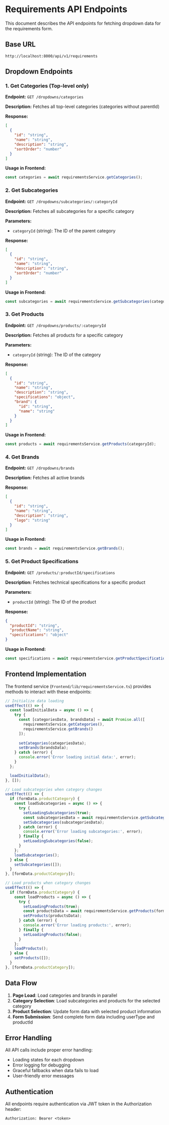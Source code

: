# Requirements API Endpoints

This document describes the API endpoints for fetching dropdown data for the requirements form.

## Base URL
```
http://localhost:8000/api/v1/requirements
```

## Dropdown Endpoints

### 1. Get Categories (Top-level only)
**Endpoint:** `GET /dropdowns/categories`

**Description:** Fetches all top-level categories (categories without parentId)

**Response:**
```json
[
  {
    "id": "string",
    "name": "string",
    "description": "string",
    "sortOrder": "number"
  }
]
```

**Usage in Frontend:**
```typescript
const categories = await requirementsService.getCategories();
```

### 2. Get Subcategories
**Endpoint:** `GET /dropdowns/subcategories/:categoryId`

**Description:** Fetches all subcategories for a specific category

**Parameters:**
- `categoryId` (string): The ID of the parent category

**Response:**
```json
[
  {
    "id": "string",
    "name": "string",
    "description": "string",
    "sortOrder": "number"
  }
]
```

**Usage in Frontend:**
```typescript
const subcategories = await requirementsService.getSubcategories(categoryId);
```

### 3. Get Products
**Endpoint:** `GET /dropdowns/products/:categoryId`

**Description:** Fetches all products for a specific category

**Parameters:**
- `categoryId` (string): The ID of the category

**Response:**
```json
[
  {
    "id": "string",
    "name": "string",
    "description": "string",
    "specifications": "object",
    "brand": {
      "id": "string",
      "name": "string"
    }
  }
]
```

**Usage in Frontend:**
```typescript
const products = await requirementsService.getProducts(categoryId);
```

### 4. Get Brands
**Endpoint:** `GET /dropdowns/brands`

**Description:** Fetches all active brands

**Response:**
```json
[
  {
    "id": "string",
    "name": "string",
    "description": "string",
    "logo": "string"
  }
]
```

**Usage in Frontend:**
```typescript
const brands = await requirementsService.getBrands();
```

### 5. Get Product Specifications
**Endpoint:** `GET /products/:productId/specifications`

**Description:** Fetches technical specifications for a specific product

**Parameters:**
- `productId` (string): The ID of the product

**Response:**
```json
{
  "productId": "string",
  "productName": "string",
  "specifications": "object"
}
```

**Usage in Frontend:**
```typescript
const specifications = await requirementsService.getProductSpecifications(productId);
```

## Frontend Implementation

The frontend service (`Frontend/lib/requirementsService.ts`) provides methods to interact with these endpoints:

```typescript
// Initialize data loading
useEffect(() => {
  const loadInitialData = async () => {
    try {
      const [categoriesData, brandsData] = await Promise.all([
        requirementsService.getCategories(),
        requirementsService.getBrands()
      ]);
      
      setCategories(categoriesData);
      setBrands(brandsData);
    } catch (error) {
      console.error('Error loading initial data:', error);
    }
  };

  loadInitialData();
}, []);

// Load subcategories when category changes
useEffect(() => {
  if (formData.productCategory) {
    const loadSubcategories = async () => {
      try {
        setLoadingSubcategories(true);
        const subcategoriesData = await requirementsService.getSubcategories(formData.productCategory);
        setSubcategories(subcategoriesData);
      } catch (error) {
        console.error('Error loading subcategories:', error);
      } finally {
        setLoadingSubcategories(false);
      }
    };
    loadSubcategories();
  } else {
    setSubcategories([]);
  }
}, [formData.productCategory]);

// Load products when category changes
useEffect(() => {
  if (formData.productCategory) {
    const loadProducts = async () => {
      try {
        setLoadingProducts(true);
        const productsData = await requirementsService.getProducts(formData.productCategory);
        setProducts(productsData);
      } catch (error) {
        console.error('Error loading products:', error);
      } finally {
        setLoadingProducts(false);
      }
    };
    loadProducts();
  } else {
    setProducts([]);
  }
}, [formData.productCategory]);
```

## Data Flow

1. **Page Load**: Load categories and brands in parallel
2. **Category Selection**: Load subcategories and products for the selected category
3. **Product Selection**: Update form data with selected product information
4. **Form Submission**: Send complete form data including userType and productId

## Error Handling

All API calls include proper error handling:
- Loading states for each dropdown
- Error logging for debugging
- Graceful fallbacks when data fails to load
- User-friendly error messages

## Authentication

All endpoints require authentication via JWT token in the Authorization header:
```
Authorization: Bearer <token>
```

